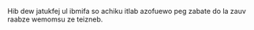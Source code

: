 Hib dew jatukfej ul ibmifa so achiku itlab azofuewo peg zabate do la zauv raabze wemomsu ze teizneb.